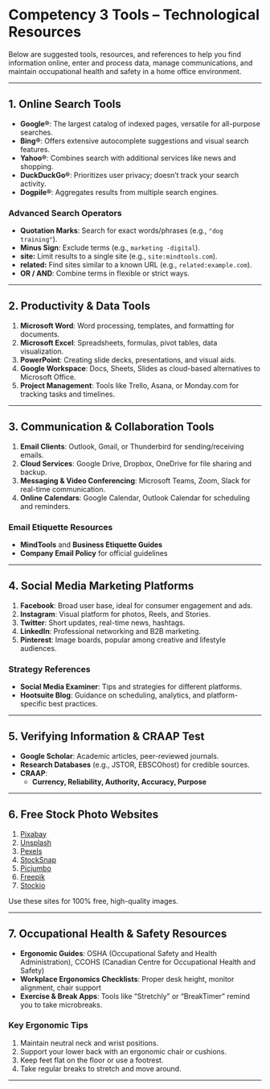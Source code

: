 # Competency 3 Tools – Technological Resources

Below are suggested tools, resources, and references to help you find information online, enter and process data, manage communications, and maintain occupational health and safety in a home office environment.

---

## 1. Online Search Tools

- **Google®**: The largest catalog of indexed pages, versatile for all-purpose searches.
- **Bing®**: Offers extensive autocomplete suggestions and visual search features.
- **Yahoo®**: Combines search with additional services like news and shopping.
- **DuckDuckGo®**: Prioritizes user privacy; doesn’t track your search activity.
- **Dogpile®**: Aggregates results from multiple search engines.

### Advanced Search Operators

- **Quotation Marks**: Search for exact words/phrases (e.g., `"dog training"`).  
- **Minus Sign**: Exclude terms (e.g., `marketing -digital`).  
- **site:** Limit results to a single site (e.g., `site:mindtools.com`).  
- **related:** Find sites similar to a known URL (e.g., `related:example.com`).  
- **OR / AND**: Combine terms in flexible or strict ways.

---

## 2. Productivity & Data Tools

1. **Microsoft Word**: Word processing, templates, and formatting for documents.
2. **Microsoft Excel**: Spreadsheets, formulas, pivot tables, data visualization.
3. **PowerPoint**: Creating slide decks, presentations, and visual aids.
4. **Google Workspace**: Docs, Sheets, Slides as cloud-based alternatives to Microsoft Office.
5. **Project Management**: Tools like Trello, Asana, or Monday.com for tracking tasks and timelines.

---

## 3. Communication & Collaboration Tools

1. **Email Clients**: Outlook, Gmail, or Thunderbird for sending/receiving emails.
2. **Cloud Services**: Google Drive, Dropbox, OneDrive for file sharing and backup.
3. **Messaging & Video Conferencing**: Microsoft Teams, Zoom, Slack for real-time communication.
4. **Online Calendars**: Google Calendar, Outlook Calendar for scheduling and reminders.

### Email Etiquette Resources
- **MindTools** and **Business Etiquette Guides**  
- **Company Email Policy** for official guidelines

---

## 4. Social Media Marketing Platforms

1. **Facebook**: Broad user base, ideal for consumer engagement and ads.
2. **Instagram**: Visual platform for photos, Reels, and Stories.
3. **Twitter**: Short updates, real-time news, hashtags.
4. **LinkedIn**: Professional networking and B2B marketing.
5. **Pinterest**: Image boards, popular among creative and lifestyle audiences.

### Strategy References
- **Social Media Examiner**: Tips and strategies for different platforms.
- **Hootsuite Blog**: Guidance on scheduling, analytics, and platform-specific best practices.

---

## 5. Verifying Information & CRAAP Test

- **Google Scholar**: Academic articles, peer-reviewed journals.
- **Research Databases** (e.g., JSTOR, EBSCOhost) for credible sources.
- **CRAAP**:
  - **Currency, Reliability, Authority, Accuracy, Purpose**

---

## 6. Free Stock Photo Websites

1. [Pixabay](https://pixabay.com/)  
2. [Unsplash](https://unsplash.com/)  
3. [Pexels](https://www.pexels.com/)  
4. [StockSnap](https://stocksnap.io/)  
5. [Picjumbo](https://picjumbo.com/)  
6. [Freepik](https://www.freepik.com/)  
7. [Stockio](https://www.stockio.com/)

Use these sites for 100% free, high-quality images.

---

## 7. Occupational Health & Safety Resources

- **Ergonomic Guides**: OSHA (Occupational Safety and Health Administration), CCOHS (Canadian Centre for Occupational Health and Safety)
- **Workplace Ergonomics Checklists**: Proper desk height, monitor alignment, chair support
- **Exercise & Break Apps**: Tools like “Stretchly” or “BreakTimer” remind you to take microbreaks.

### Key Ergonomic Tips
1. Maintain neutral neck and wrist positions.
2. Support your lower back with an ergonomic chair or cushions.
3. Keep feet flat on the floor or use a footrest.
4. Take regular breaks to stretch and move around.

---

